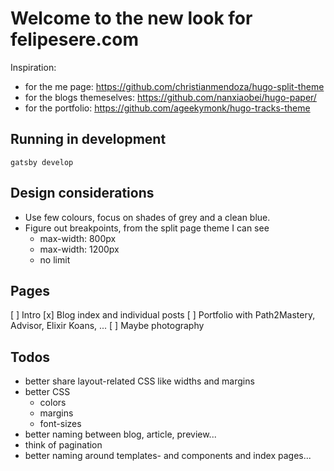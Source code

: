 # Welcome to the new look for felipesere.com

Inspiration:
* for the me page: https://github.com/christianmendoza/hugo-split-theme
* for the blogs themeselves: https://github.com/nanxiaobei/hugo-paper/
* for the portfolio: https://github.com/ageekymonk/hugo-tracks-theme

## Running in development
`gatsby develop`


## Design considerations

* Use few colours, focus on shades of grey and a clean blue.
* Figure out breakpoints, from the split page theme I can see
  * max-width:  800px
  * max-width: 1200px
  * no limit

## Pages

[ ] Intro
[x] Blog index and individual posts
[ ] Portfolio with Path2Mastery, Advisor, Elixir Koans, ...
[ ] Maybe photography

## Todos

* better share layout-related CSS like widths and margins
* better CSS
    * colors
    * margins
    * font-sizes
* better naming between blog, article, preview...
* think of pagination
* better naming around templates- and components and index pages...
